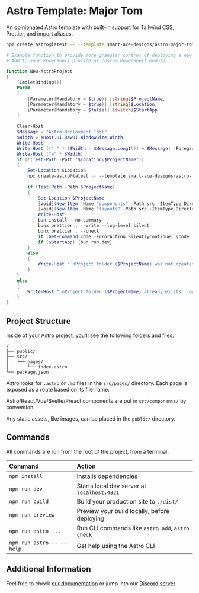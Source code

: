 # Astro Template: Major Tom
An opinionated Astro template with built-in support for Tailwind CSS, Prettier, and import aliases.

```sh
npm create astro@latest -- --template smart-ace-designs/astro-major-tom project-name
```

```powershell
# Example function to provide more granular control of deploying a new Astro project with this template using Bun.
# Add to your PowerShell profile or custom PowerShell module.

function New-AstroProject
{
    [CmdletBinding()]
    Param
    (
        [Parameter(Mandatory = $true)] [string]$ProjectName,
        [Parameter(Mandatory = $true)] [string]$Location,
        [Parameter(Mandatory = $false)] [switch]$StartApp
    )
        
    Clear-Host
    $Message = "Astro Deployment Tool"
    $Width = $Host.UI.RawUI.WindowSize.Width
    Write-Host
    Write-Host ((" " * ($Width - $Message.Length)) + $Message) -ForegroundColor Green
    Write-Host ("=" * $Width)
    if (!(Test-Path -Path "$Location\$ProjectName"))
    {
        Set-Location $Location
        npx create-astro@latest -- --template smart-ace-designs/astro-major-tom --typescript strict --no-install --git $ProjectName
        
        if (Test-Path -Path $ProjectName)
        {
            Set-Location $ProjectName
            [void](New-Item -Name "components" -Path src -ItemType Directory)
            [void](New-Item -Name "layouts" -Path src -ItemType Directory)
            Write-Host
            bun install --no-summary
            bunx prettier . --write --log-level silent
            bunx prettier . --check
            if (Get-Command code -ErrorAction SilentlyContinue) {code .}
            if ($StartApp) {bun run dev}
        }
        else
        {
            Write-Host "`nProject folder ($ProjectName) was not created.  Operation cancelled...liftoff failed!"
        }
    }
    else
    {
        Write-Host "`nProject folder ($ProjectName) already exists.  Operation cancelled...liftoff failed!"
    }
}
```
## Project Structure

Inside of your Astro project, you'll see the following folders and files:

```text
/
├── public/
├── src/
│   └── pages/
│       └── index.astro
└── package.json
```

Astro looks for `.astro` or `.md` files in the `src/pages/` directory. Each page is exposed as a route based on its file name.

Astro/React/Vue/Svelte/Preact components are put in `src/components/` by convention.

Any static assets, like images, can be placed in the `public/` directory.

## Commands

All commands are run from the root of the project, from a terminal:

| Command                   | Action                                           |
| :------------------------ | :----------------------------------------------- |
| `npm install`             | Installs dependencies                            |
| `npm run dev`             | Starts local dev server at `localhost:4321`      |
| `npm run build`           | Build your production site to `./dist/`          |
| `npm run preview`         | Preview your build locally, before deploying     |
| `npm run astro ...`       | Run CLI commands like `astro add`, `astro check` |
| `npm run astro -- --help` | Get help using the Astro CLI                     |

## Additional Information

Feel free to check [our documentation](https://docs.astro.build) or jump into our [Discord server](https://astro.build/chat).
